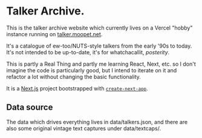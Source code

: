 # Talker Archive.

This is the talker archive website which currently lives on a Vercel "hobby" instance running on [talker.moopet.net](https://talker.moopet.net).

It's a catalogue of ew-too/NUTS-style talkers from the early '90s to today. It's not intended to be up-to-date, it's for whatchacallit, _posterity_.

This is partly a Real Thing and partly me learning React, Next, etc. so I don't imagine the code is particularly good, but I intend to iterate on it and refactor a lot without changing the basic functionality.

It is a [Next.js](https://nextjs.org/) project bootstrapped with [`create-next-app`](https://github.com/vercel/next.js/tree/canary/packages/create-next-app).

## Data source

The data which drives everything lives in data/talkers.json, and there are also some original vintage text captures under data/textcaps/.
